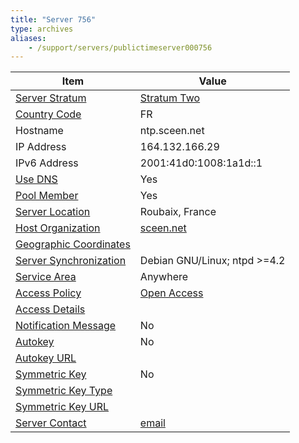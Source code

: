 ```yaml
---
title: "Server 756"
type: archives
aliases:
    - /support/servers/publictimeserver000756
---
```


| Item | Value |
| ----- | ----- |
| [Server Stratum](/support/servers/serverstratum) | [Stratum Two](/support/servers/stratumtwotimeservers) |
| [Country Code](/support/servers/countrycode) | FR |
| Hostname |  ntp.sceen.net  |
| IP Address |  164.132.166.29  |
| IPv6 Address |  2001:41d0:1008:1a1d::1 |
| [Use DNS](/support/servers/usedns) | Yes |
| [Pool Member](/support/servers/poolmember) | Yes |
| [Server Location](/support/servers/serverlocation) |  Roubaix, France |
| [Host Organization](/support/servers/hostorganization) | [sceen.net](https://www.sceen.net/) |
| [ Geographic Coordinates](/support/servers/geographiccoordinates) |  |
| [Server Synchronization](/support/servers/serversynchronization) |  Debian GNU/Linux; ntpd >=4.2 |
| [Service Area](/support/servers/servicearea) | Anywhere |
| [Access Policy](/support/servers/accesspolicy) | [Open Access](/support/servers/openaccess) |
| [Access Details](/support/servers/accessdetails) |  |
| [Notification Message](/support/servers/notificationmessage) | No |
| [Autokey](/support/servers/autokey) | No |
| [Autokey URL](/support/servers/autokeyurl) | |
| [Symmetric Key](/support/servers/symmetrickey) | No |
| [Symmetric Key Type](/support/servers/symmetrickeytype) | |
| [Symmetric Key URL](/support/servers/symmetrickeyurl) | |
| [Server Contact](/support/servers/servercontact) | [email](mailto:admin@sceen.net) |